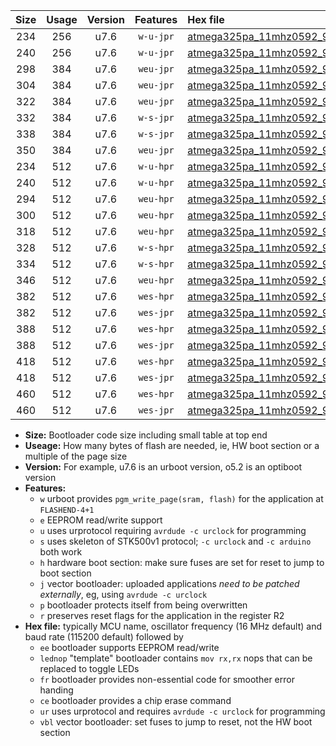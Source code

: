 |Size|Usage|Version|Features|Hex file|
|:-:|:-:|:-:|:-:|:--|
|234|256|u7.6|`w-u-jpr`|[atmega325pa_11mhz0592_9600bps_ur_vbl.hex](https://raw.githubusercontent.com/stefanrueger/urboot/main/bootloaders/atmega325pa/fcpu_11mhz0592/9600_bps/atmega325pa_11mhz0592_9600bps_ur_vbl.hex)|
|240|256|u7.6|`w-u-jpr`|[atmega325pa_11mhz0592_9600bps_lednop_ur_vbl.hex](https://raw.githubusercontent.com/stefanrueger/urboot/main/bootloaders/atmega325pa/fcpu_11mhz0592/9600_bps/atmega325pa_11mhz0592_9600bps_lednop_ur_vbl.hex)|
|298|384|u7.6|`weu-jpr`|[atmega325pa_11mhz0592_9600bps_ee_ur_vbl.hex](https://raw.githubusercontent.com/stefanrueger/urboot/main/bootloaders/atmega325pa/fcpu_11mhz0592/9600_bps/atmega325pa_11mhz0592_9600bps_ee_ur_vbl.hex)|
|304|384|u7.6|`weu-jpr`|[atmega325pa_11mhz0592_9600bps_ee_lednop_ur_vbl.hex](https://raw.githubusercontent.com/stefanrueger/urboot/main/bootloaders/atmega325pa/fcpu_11mhz0592/9600_bps/atmega325pa_11mhz0592_9600bps_ee_lednop_ur_vbl.hex)|
|322|384|u7.6|`weu-jpr`|[atmega325pa_11mhz0592_9600bps_ee_lednop_fr_ur_vbl.hex](https://raw.githubusercontent.com/stefanrueger/urboot/main/bootloaders/atmega325pa/fcpu_11mhz0592/9600_bps/atmega325pa_11mhz0592_9600bps_ee_lednop_fr_ur_vbl.hex)|
|332|384|u7.6|`w-s-jpr`|[atmega325pa_11mhz0592_9600bps_vbl.hex](https://raw.githubusercontent.com/stefanrueger/urboot/main/bootloaders/atmega325pa/fcpu_11mhz0592/9600_bps/atmega325pa_11mhz0592_9600bps_vbl.hex)|
|338|384|u7.6|`w-s-jpr`|[atmega325pa_11mhz0592_9600bps_lednop_vbl.hex](https://raw.githubusercontent.com/stefanrueger/urboot/main/bootloaders/atmega325pa/fcpu_11mhz0592/9600_bps/atmega325pa_11mhz0592_9600bps_lednop_vbl.hex)|
|350|384|u7.6|`weu-jpr`|[atmega325pa_11mhz0592_9600bps_ee_lednop_fr_ce_ur_vbl.hex](https://raw.githubusercontent.com/stefanrueger/urboot/main/bootloaders/atmega325pa/fcpu_11mhz0592/9600_bps/atmega325pa_11mhz0592_9600bps_ee_lednop_fr_ce_ur_vbl.hex)|
|234|512|u7.6|`w-u-hpr`|[atmega325pa_11mhz0592_9600bps_ur.hex](https://raw.githubusercontent.com/stefanrueger/urboot/main/bootloaders/atmega325pa/fcpu_11mhz0592/9600_bps/atmega325pa_11mhz0592_9600bps_ur.hex)|
|240|512|u7.6|`w-u-hpr`|[atmega325pa_11mhz0592_9600bps_lednop_ur.hex](https://raw.githubusercontent.com/stefanrueger/urboot/main/bootloaders/atmega325pa/fcpu_11mhz0592/9600_bps/atmega325pa_11mhz0592_9600bps_lednop_ur.hex)|
|294|512|u7.6|`weu-hpr`|[atmega325pa_11mhz0592_9600bps_ee_ur.hex](https://raw.githubusercontent.com/stefanrueger/urboot/main/bootloaders/atmega325pa/fcpu_11mhz0592/9600_bps/atmega325pa_11mhz0592_9600bps_ee_ur.hex)|
|300|512|u7.6|`weu-hpr`|[atmega325pa_11mhz0592_9600bps_ee_lednop_ur.hex](https://raw.githubusercontent.com/stefanrueger/urboot/main/bootloaders/atmega325pa/fcpu_11mhz0592/9600_bps/atmega325pa_11mhz0592_9600bps_ee_lednop_ur.hex)|
|318|512|u7.6|`weu-hpr`|[atmega325pa_11mhz0592_9600bps_ee_lednop_fr_ur.hex](https://raw.githubusercontent.com/stefanrueger/urboot/main/bootloaders/atmega325pa/fcpu_11mhz0592/9600_bps/atmega325pa_11mhz0592_9600bps_ee_lednop_fr_ur.hex)|
|328|512|u7.6|`w-s-hpr`|[atmega325pa_11mhz0592_9600bps.hex](https://raw.githubusercontent.com/stefanrueger/urboot/main/bootloaders/atmega325pa/fcpu_11mhz0592/9600_bps/atmega325pa_11mhz0592_9600bps.hex)|
|334|512|u7.6|`w-s-hpr`|[atmega325pa_11mhz0592_9600bps_lednop.hex](https://raw.githubusercontent.com/stefanrueger/urboot/main/bootloaders/atmega325pa/fcpu_11mhz0592/9600_bps/atmega325pa_11mhz0592_9600bps_lednop.hex)|
|346|512|u7.6|`weu-hpr`|[atmega325pa_11mhz0592_9600bps_ee_lednop_fr_ce_ur.hex](https://raw.githubusercontent.com/stefanrueger/urboot/main/bootloaders/atmega325pa/fcpu_11mhz0592/9600_bps/atmega325pa_11mhz0592_9600bps_ee_lednop_fr_ce_ur.hex)|
|382|512|u7.6|`wes-hpr`|[atmega325pa_11mhz0592_9600bps_ee.hex](https://raw.githubusercontent.com/stefanrueger/urboot/main/bootloaders/atmega325pa/fcpu_11mhz0592/9600_bps/atmega325pa_11mhz0592_9600bps_ee.hex)|
|382|512|u7.6|`wes-jpr`|[atmega325pa_11mhz0592_9600bps_ee_vbl.hex](https://raw.githubusercontent.com/stefanrueger/urboot/main/bootloaders/atmega325pa/fcpu_11mhz0592/9600_bps/atmega325pa_11mhz0592_9600bps_ee_vbl.hex)|
|388|512|u7.6|`wes-hpr`|[atmega325pa_11mhz0592_9600bps_ee_lednop.hex](https://raw.githubusercontent.com/stefanrueger/urboot/main/bootloaders/atmega325pa/fcpu_11mhz0592/9600_bps/atmega325pa_11mhz0592_9600bps_ee_lednop.hex)|
|388|512|u7.6|`wes-jpr`|[atmega325pa_11mhz0592_9600bps_ee_lednop_vbl.hex](https://raw.githubusercontent.com/stefanrueger/urboot/main/bootloaders/atmega325pa/fcpu_11mhz0592/9600_bps/atmega325pa_11mhz0592_9600bps_ee_lednop_vbl.hex)|
|418|512|u7.6|`wes-hpr`|[atmega325pa_11mhz0592_9600bps_ee_lednop_fr.hex](https://raw.githubusercontent.com/stefanrueger/urboot/main/bootloaders/atmega325pa/fcpu_11mhz0592/9600_bps/atmega325pa_11mhz0592_9600bps_ee_lednop_fr.hex)|
|418|512|u7.6|`wes-jpr`|[atmega325pa_11mhz0592_9600bps_ee_lednop_fr_vbl.hex](https://raw.githubusercontent.com/stefanrueger/urboot/main/bootloaders/atmega325pa/fcpu_11mhz0592/9600_bps/atmega325pa_11mhz0592_9600bps_ee_lednop_fr_vbl.hex)|
|460|512|u7.6|`wes-hpr`|[atmega325pa_11mhz0592_9600bps_ee_lednop_fr_ce.hex](https://raw.githubusercontent.com/stefanrueger/urboot/main/bootloaders/atmega325pa/fcpu_11mhz0592/9600_bps/atmega325pa_11mhz0592_9600bps_ee_lednop_fr_ce.hex)|
|460|512|u7.6|`wes-jpr`|[atmega325pa_11mhz0592_9600bps_ee_lednop_fr_ce_vbl.hex](https://raw.githubusercontent.com/stefanrueger/urboot/main/bootloaders/atmega325pa/fcpu_11mhz0592/9600_bps/atmega325pa_11mhz0592_9600bps_ee_lednop_fr_ce_vbl.hex)|

- **Size:** Bootloader code size including small table at top end
- **Useage:** How many bytes of flash are needed, ie, HW boot section or a multiple of the page size
- **Version:** For example, u7.6 is an urboot version, o5.2 is an optiboot version
- **Features:**
  + `w` urboot provides `pgm_write_page(sram, flash)` for the application at `FLASHEND-4+1`
  + `e` EEPROM read/write support
  + `u` uses urprotocol requiring `avrdude -c urclock` for programming
  + `s` uses skeleton of STK500v1 protocol; `-c urclock` and `-c arduino` both work
  + `h` hardware boot section: make sure fuses are set for reset to jump to boot section
  + `j` vector bootloader: uploaded applications *need to be patched externally*, eg, using `avrdude -c urclock`
  + `p` bootloader protects itself from being overwritten
  + `r` preserves reset flags for the application in the register R2
- **Hex file:** typically MCU name, oscillator frequency (16 MHz default) and baud rate (115200 default) followed by
  + `ee` bootloader supports EEPROM read/write
  + `lednop` "template" bootloader contains `mov rx,rx` nops that can be replaced to toggle LEDs
  + `fr` bootloader provides non-essential code for smoother error handing
  + `ce` bootloader provides a chip erase command
  + `ur` uses urprotocol and requires `avrdude -c urclock` for programming
  + `vbl` vector bootloader: set fuses to jump to reset, not the HW boot section
